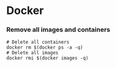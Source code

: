 # Docker
### Remove all images and containers
```
# Delete all containers
docker rm $(docker ps -a -q)
# Delete all images
docker rmi $(docker images -q)
```
